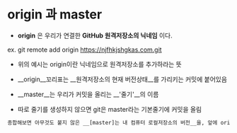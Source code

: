 # origin 과 master

* __origin__ 은 우리가 연결한 __GitHub 원격저장소의 닉네임__ 이다.

ex. git remote add origin https://njfhkjshgkas.com.git

* 위의 예시는 origin이란 닉네임으로 원격저장소를 추가하라는 뜻

* __origin__꼬리표는 __원격저장소의 현재 버전상태__를 가리키는 커밋에 붙어있음

* __master__는 우리가 커밋을 올리는 __'줄기'__의 이름
* 따로 줄기를 생성하지 않으면 git은 master라는 기본줄기에 커밋을 올림

```markdown
종합해보면 아무것도 붙지 않은 __[master]는 내 컴퓨터 로컬저장소의 버전__을, 앞에 origin이 붙은 __[origin/master]는 GitHub의 원격저장소의 버전__을 가리키는 것
```

